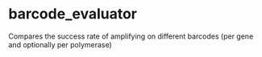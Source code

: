 # barcode_evaluator
Compares the success rate of amplifying on different barcodes (per gene and optionally per polymerase)
